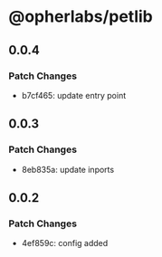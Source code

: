 # @opherlabs/petlib

## 0.0.4

### Patch Changes

- b7cf465: update entry point

## 0.0.3

### Patch Changes

- 8eb835a: update inports

## 0.0.2

### Patch Changes

- 4ef859c: config added
